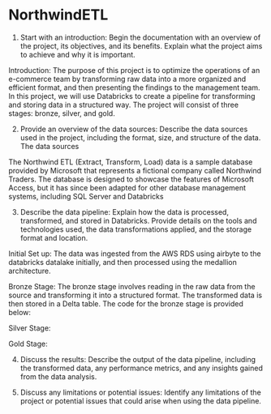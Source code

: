 # NorthwindETL

1. Start with an introduction: Begin the documentation with an overview of the project, its objectives, and its benefits. Explain what the project aims to achieve and why it is important.

Introduction:
The purpose of this project is to optimize the operations of an e-commerce team by transforming raw data into a more organized and efficient format, and then presenting the findings to the management team. In this project, we will use Databricks to create a pipeline for transforming and storing data in a structured way. The project will consist of three stages: bronze, silver, and gold. 


2. Provide an overview of the data sources: Describe the data sources used in the project, including the format, size, and structure of the data.
The data sources

The Northwind ETL (Extract, Transform, Load) data is a sample database provided by Microsoft that represents a fictional company called Northwind Traders. The database is designed to showcase the features of Microsoft Access, but it has since been adapted for other database management systems, including SQL Server and Databricks


3. Describe the data pipeline: Explain how the data is processed, transformed, and stored in Databricks. Provide details on the tools and technologies used, the data transformations applied, and the storage format and location.

Initial Set up:
The data was ingested from the AWS RDS using airbyte to the databricks datalake initially, and then processed using the medallion architecture.

Bronze Stage:
The bronze stage involves reading in the raw data from the source and transforming it into a structured format. The transformed data is then stored in a Delta table. The code for the bronze stage is provided below:

Silver Stage:

Gold Stage:


4. Discuss the results: Describe the output of the data pipeline, including the transformed data, any performance metrics, and any insights gained from the data analysis.



6. Discuss any limitations or potential issues: Identify any limitations of the project or potential issues that could arise when using the data pipeline.

